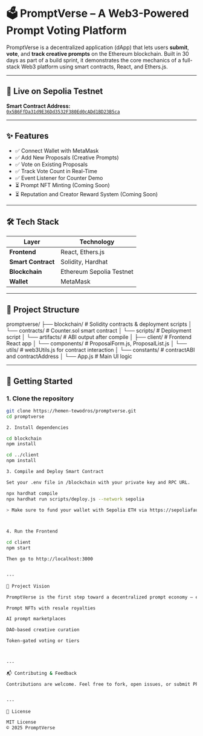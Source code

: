 # 🗳️ PromptVerse – A Web3-Powered Prompt Voting Platform

PromptVerse is a decentralized application (dApp) that lets users **submit**, **vote**, and **track creative prompts** on the Ethereum blockchain. Built in 30 days as part of a build sprint, it demonstrates the core mechanics of a full-stack Web3 platform using smart contracts, React, and Ethers.js.

---

## 🚀 Live on Sepolia Testnet

**Smart Contract Address:**  
[`0x5B6FfDa31d9E36Dd3532F380Ed0cADd1BD23B5ca`](https://sepolia.etherscan.io/address/0x5B6FfDa31d9E36Dd3532F380Ed0cADd1BD23B5ca)

---

## ✨ Features

- ✅ Connect Wallet with MetaMask  
- ✅ Add New Proposals (Creative Prompts)  
- ✅ Vote on Existing Proposals  
- ✅ Track Vote Count in Real-Time  
- ✅ Event Listener for Counter Demo  
- ⏳ Prompt NFT Minting (Coming Soon)  
- ⏳ Reputation and Creator Reward System (Coming Soon)

---

## 🛠️ Tech Stack

| Layer            | Technology                |
|------------------|---------------------------|
| **Frontend**     | React, Ethers.js          |
| **Smart Contract** | Solidity, Hardhat       |
| **Blockchain**   | Ethereum Sepolia Testnet  |
| **Wallet**       | MetaMask                  |

---

## 📁 Project Structure
promptverse/ ├── blockchain/              # Solidity contracts & deployment scripts │   └── contracts/           # Counter.sol smart contract │   └── scripts/             # Deployment script │   └── artifacts/           # ABI output after compile │ ├── client/                  # Frontend React app │   └── components/          # ProposalForm.js, ProposalList.js │   └── utils/               # web3Utils.js for contract interaction │   └── constants/           # contractABI and contractAddress │   └── App.js               # Main UI logic

---

## 🔧 Getting Started

### 1. Clone the repository

```bash
git clone https://hemen-tewodros/promptverse.git
cd promptverse

2. Install dependencies

cd blockchain
npm install

cd ../client
npm install

3. Compile and Deploy Smart Contract

Set your .env file in /blockchain with your private key and RPC URL.

npx hardhat compile
npx hardhat run scripts/deploy.js --network sepolia

> Make sure to fund your wallet with Sepolia ETH via https://sepoliafaucet.com



4. Run the Frontend

cd client
npm start

Then go to http://localhost:3000


---

🧠 Project Vision

PromptVerse is the first step toward a decentralized prompt economy — enabling users to submit ideas, vote democratically, and potentially earn rewards via smart contracts. Future features may include:

Prompt NFTs with resale royalties

AI prompt marketplaces

DAO-based creative curation

Token-gated voting or tiers



---

📬 Contributing & Feedback

Contributions are welcome. Feel free to fork, open issues, or submit PRs.


---

📝 License

MIT License
© 2025 PromptVerse
